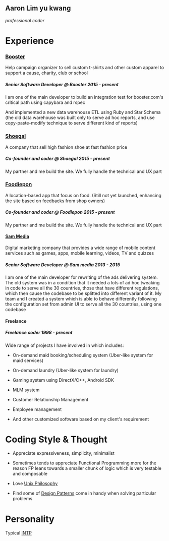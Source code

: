 ## Aaron Lim yu kwang
*professional coder*


# Experience

### [Booster](http://www.booster.com)
Help campaign organizer to sell custom t-shirts and other custom apparel to support a cause, charity, club or school

##### Senior Software Developer @ *Booster 2015 - present*
I am one of the main developer to build an integration test for booster.com's critical path using capybara and rspec

And implemented a new data warehouse ETL using Ruby and Star Schema (the old data warehouse was built only to serve ad hoc reports, and  use copy-paste-modify technique to serve different kind of reports)

### [Shoegal](http://www.shoegal.com)
A company that sell high fashion shoe at fast fashion price

##### Co-founder and coder @ *Shoegal 2015 - present*
My partner and me build the site. We fully handle the technical and UX part


### [Foodiepon](http://www.foodiepon.com)
A location-based app that focus on food. (Still not yet launched, enhancing the site based on feedbacks from shop owners)

##### Co-founder and coder @ *Foodiepon 2015 - present*
My partner and me build the site. We fully handle the technical and UX part

#### [Sam Media](http://www.sam-media.com)
Digital marketing company that provides a wide range of mobile content services such as games, apps, mobile learning, videos, TV and quizzes
##### Senior Software Developer @ *Sam media 2013 - 2015*
I am one of the main developer for rewriting of the ads delivering system. The old system was in a condition that it needed a lots of ad hoc tweaking in code to serve all the 30 countries, those that have different regulations, which then cause the codebase to be splitted into different variant of it. My team and I created a system which is able to behave differently following the configuration set from admin UI to serve all the 30 countries, using one codebase

#### Freelance
##### Freelance coder *1998 - present*

Wide range of projects I have involved in which includes:

 - On-demand maid booking/scheduling system (Uber-like system for maid services)

 - On-demand laundry (Uber-like system for laundry)

 - Gaming system using DirectX/C++, Android SDK

 - MLM system

 - Customer Relationship Management

 - Employee management

 - And other customized software based on my client's requirement


 # Coding Style & Thought

 - Appreciate expressiveness, simplicity, minimalist

 - Sometimes tends to appreciate Functional Programming more for the reason FP leans towards a smaller chunk of logic which is very testable and composable

 - Love [Unix Philosophy](https://en.wikipedia.org/wiki/Unix_philosophy)

 - Find some of [Design Patterns](https://en.wikipedia.org/wiki/Design_Patterns) come in handy when solving particular problems


 # Personality
 Typical [INTP](https://www.16personalities.com/intp-personality)
